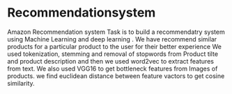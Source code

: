 # Recommendationsystem
Amazon Recommendation system 
Task is to build a recommendatry system using Machine Learning and deep learning .
We have recommend similar products for a particular product to the user for their better experience
We used tokenization, stemming and removal of stopwords from Product tilte and product description and then we used word2vec to extract
features from text.
We also used VGG16 to get bottleneck features from Images of products.
we find euclidean distance between feature vactors to get cosine similarity.



